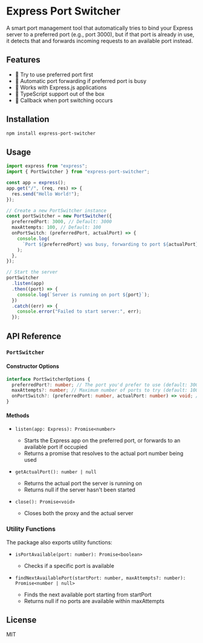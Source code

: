 # Express Port Switcher

A smart port management tool that automatically tries to bind your Express server to a preferred port (e.g., port 3000), but if that port is already in use, it detects that and forwards incoming requests to an available port instead.

## Features

- 🎯 Try to use preferred port first
- 🔄 Automatic port forwarding if preferred port is busy
- 🚀 Works with Express.js applications
- 📝 TypeScript support out of the box
- 🎣 Callback when port switching occurs

## Installation

```bash
npm install express-port-switcher
```

## Usage

```typescript
import express from "express";
import { PortSwitcher } from "express-port-switcher";

const app = express();
app.get("/", (req, res) => {
  res.send("Hello World!");
});

// Create a new PortSwitcher instance
const portSwitcher = new PortSwitcher({
  preferredPort: 3000, // Default: 3000
  maxAttempts: 100, // Default: 100
  onPortSwitch: (preferredPort, actualPort) => {
    console.log(
      `Port ${preferredPort} was busy, forwarding to port ${actualPort}`
    );
  },
});

// Start the server
portSwitcher
  .listen(app)
  .then((port) => {
    console.log(`Server is running on port ${port}`);
  })
  .catch((err) => {
    console.error("Failed to start server:", err);
  });
```

## API Reference

### `PortSwitcher`

#### Constructor Options

```typescript
interface PortSwitcherOptions {
  preferredPort?: number; // The port you'd prefer to use (default: 3000)
  maxAttempts?: number; // Maximum number of ports to try (default: 100)
  onPortSwitch?: (preferredPort: number, actualPort: number) => void; // Callback when port switching occurs
}
```

#### Methods

- `listen(app: Express): Promise<number>`

  - Starts the Express app on the preferred port, or forwards to an available port if occupied
  - Returns a promise that resolves to the actual port number being used

- `getActualPort(): number | null`

  - Returns the actual port the server is running on
  - Returns null if the server hasn't been started

- `close(): Promise<void>`
  - Closes both the proxy and the actual server

### Utility Functions

The package also exports utility functions:

- `isPortAvailable(port: number): Promise<boolean>`

  - Checks if a specific port is available

- `findNextAvailablePort(startPort: number, maxAttempts?: number): Promise<number | null>`
  - Finds the next available port starting from startPort
  - Returns null if no ports are available within maxAttempts

## License

MIT
